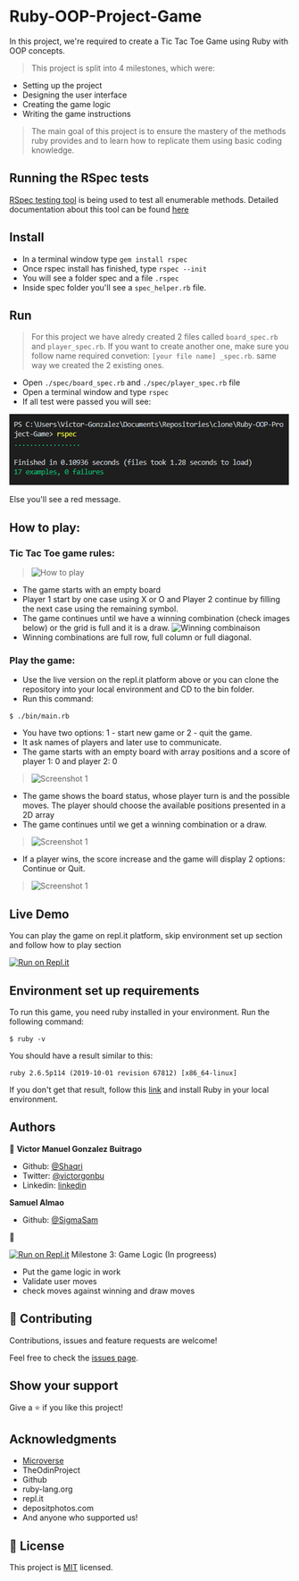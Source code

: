 # Ruby-OOP-Project-Game

In this project, we're required to create a Tic Tac Toe Game using Ruby with OOP concepts.

> This project is split into 4 milestones, which were:


- Setting up the project
- Designing the user interface
- Creating the game logic
- Writing the game instructions


> The main goal of this project is to ensure the mastery of the methods ruby provides and to learn how to replicate them using basic coding knowledge.

## Running the RSpec tests
[RSpec testing tool](https://rspec.info/) is being used to test all enumerable methods. 
Detailed documentation about this tool can be found [here](https://relishapp.com/rspec/docs)

## Install

- In a terminal window type `gem install rspec`
- Once rspec install has finished, type `rspec --init`
- You will see a folder spec and a file `.rspec`
- Inside spec folder you'll see a `spec_helper.rb` file.

## Run 
> For this project we have alredy created 2 files called `board_spec.rb` and `player_spec.rb`. If you want to create another one, make sure you follow name required convetion: `[your file name] _spec.rb`. same way we created the 2 existing ones.


- Open `./spec/board_spec.rb` and `./spec/player_spec.rb` file
- Open a terminal window and type `rspec`
- If all test were passed you will see:

![image](assets/rspec_screen.PNG)

Else you'll see a red message.


## How to play:

### Tic Tac Toe game rules:


>  ![How to play](assets/Tic_Tac_Toe.gif)

- The game starts with an empty board
- Player 1 start by one case using X or O and Player 2 continue by filling the next case using the remaining symbol.
- The game continues until we have a winning combination (check images below) or the grid is full and it is a draw.
  ![Winning combinaison](https://st3.depositphotos.com/4695643/13784/v/1600/depositphotos_137841074-stock-illustration-set-collection-of-tic-tac.jpg)
- Winning combinations are full row, full column or full diagonal.

### Play the game:

- Use the live version on the repl.it platform above or you can clone the repository into your local environment and CD to the bin folder.
- Run this command:

```
$ ./bin/main.rb
```

- You have two options: 1 - start new game or 2 - quit the game.
- It ask names of players and later use to communicate.
- The game starts with an empty board with array positions and a score of player 1: 0 and player 2: 0
> ![Screenshot 1](assets/tictactoeGameImage.png)
- The game shows the board status, whose player turn is and the possible moves. The player should choose the available positions presented in a 2D array
- The game continues until we get a winning combination or a draw.
> ![Screenshot 1](assets/tictactoeGame2.png)
- If a player wins, the score increase and the game will display 2 options: Continue or Quit.
> ![Screenshot 1](assets/tictactoeGame3.png)


## Live Demo

You can play the game on repl.it platform, skip environment set up section and follow how to play section

 [![Run on Repl.it](https://repl.it/badge/github/Prabhakarzx/Ruby-OOP-Project-Game)](https://repl.it/github/Prabhakarzx/Ruby-OOP-Project-Game)


## Environment set up requirements

To run this game, you need ruby installed in your environment.
Run the following command:

```
$ ruby -v
```

You should have a result similar to this:

```
ruby 2.6.5p114 (2019-10-01 revision 67812) [x86_64-linux]
```

If you don't get that result, follow this [link](https://www.ruby-lang.org/en/documentation/installation/) and install Ruby in your local environment.


## Authors

👤 **Victor Manuel Gonzalez Buitrago**

- Github: [@Shaqri](https://github.com/Shaqri)
- Twitter: [@victorgonbu](https://twitter.com/victorgonbu)
- Linkedin: [linkedin](https://www.linkedin.com/in/victor-manuel-gonzalez-buitrago-8704731a5/)

**Samuel Almao**

- Github: [@SigmaSam](https://github.com/SigmaSam)

👤

[![Run on Repl.it](https://repl.it/badge/github/Prabhakarzx/Ruby-OOP-Project-Game)](https://repl.it/github/Prabhakarzx/Ruby-OOP-Project-Game)
Milestone 3: Game Logic (In progreess)

- Put the game logic in work
- Validate user moves 
- check moves against winning and draw moves


## 🤝 Contributing

Contributions, issues and feature requests are welcome!

Feel free to check the [issues page](https://github.com/Prabhakarzx/Ruby-OOP-Project-Game/issues).

## Show your support

Give a ⭐️ if you like this project!

## Acknowledgments

- [Microverse](https://github.com/microverseinc)
- TheOdinProject
- Github
- ruby-lang.org
- repl.it
- depositphotos.com
- And anyone who supported us!

## 📝 License

This project is [MIT](LICENSE) licensed.
